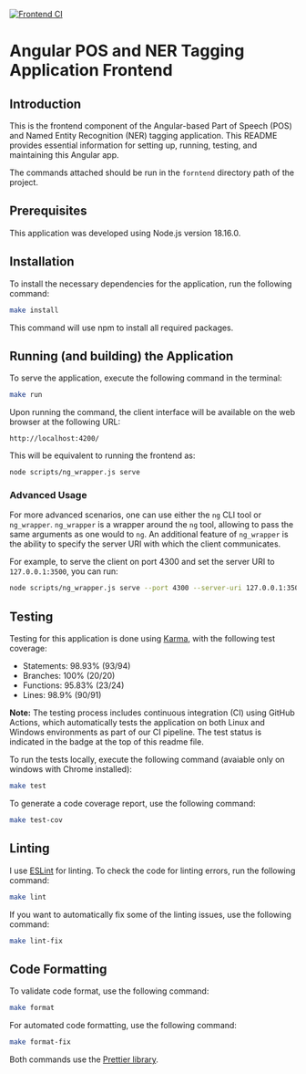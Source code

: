 
[![Frontend CI](https://github.com/mhornstein/DK-NLP/actions/workflows/frontend-CI.yml/badge.svg)](https://github.com/mhornstein/DK-NLP/actions/workflows/frontend-CI.yml)


# Angular POS and NER Tagging Application Frontend

## Introduction

This is the frontend component of the Angular-based Part of Speech (POS) and Named Entity Recognition (NER) tagging application. This README provides essential information for setting up, running, testing, and maintaining this Angular app.

The commands attached should be run in the `forntend` directory path of the project.

## Prerequisites

This application was developed using Node.js version 18.16.0.

## Installation

To install the necessary dependencies for the application, run the following command:

```bash
make install
```

This command will use npm to install all required packages.


## Running (and building) the Application

To serve the application, execute the following command in the terminal:

```bash
make run
```

Upon running the command, the client interface will be available on the web browser at the following URL:

```
http://localhost:4200/
```

This will be equivalent to running the frontend as:

```
node scripts/ng_wrapper.js serve
```

### Advanced Usage

For more advanced scenarios, one can use either the `ng` CLI tool or `ng_wrapper`. `ng_wrapper` is a wrapper around the `ng` tool, allowing to pass the same arguments as one would to `ng`. An additional feature of `ng_wrapper` is the ability to specify the server URI with which the client communicates.

For example, to serve the client on port 4300 and set the server URI to `127.0.0.1:3500`, you can run:

```bash
node scripts/ng_wrapper.js serve --port 4300 --server-uri 127.0.0.1:3500
```

## Testing

Testing for this application is done using [Karma](https://karma-runner.github.io/latest/index.html), with the following test coverage:

- Statements: 98.93% (93/94)
- Branches: 100% (20/20)
- Functions: 95.83% (23/24)
- Lines: 98.9% (90/91)

**Note:** The testing process includes continuous integration (CI) using GitHub Actions, which automatically tests the application on both Linux and Windows environments as part of our CI pipeline. The test status is indicated in the badge at the top of this readme file.

To run the tests locally, execute the following command (avaiable only on windows with Chrome installed):

```bash
make test
```

To generate a code coverage report, use the following command:

```bash
make test-cov
```

## Linting

I use [ESLint](https://eslint.org/) for linting. To check the code for linting errors, run the following command:

```bash
make lint
```

If you want to automatically fix some of the linting issues, use the following command:

```bash
make lint-fix
```

## Code Formatting

To validate code format, use the following command:

```bash
make format
```

For automated code formatting, use the following command:

```bash
make format-fix
```

Both commands use the [Prettier library](https://prettier.io/).
